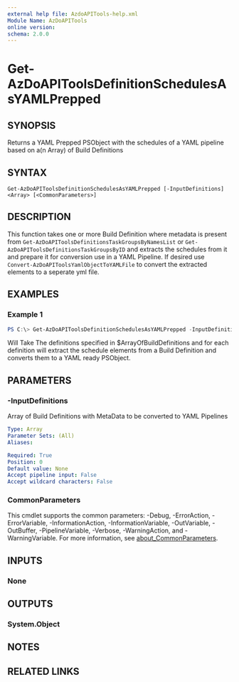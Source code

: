 ```yaml
---
external help file: AzdoAPITools-help.xml
Module Name: AzDoAPITools
online version:
schema: 2.0.0
---
```


# Get-AzDoAPIToolsDefinitionSchedulesAsYAMLPrepped

## SYNOPSIS
Returns a YAML Prepped PSObject with the schedules of a YAML pipeline based on a(n Array) of Build Definitions

## SYNTAX

```
Get-AzDoAPIToolsDefinitionSchedulesAsYAMLPrepped [-InputDefinitions] <Array> [<CommonParameters>]
```

## DESCRIPTION
This function takes one or more Build Definition where metadata is present from `Get-AzDoAPIToolsDefinitionsTaskGroupsByNamesList` or `Get-AzDoAPIToolsDefinitionsTaskGroupsByID` and extracts the schedules from it and prepare it for conversion use in a YAML Pipeline. If desired use `Convert-AzDoAPIToolsYamlObjectToYAMLFile` to convert the extracted elements to a seperate yml file.

## EXAMPLES

### Example 1
```powershell
PS C:\> Get-AzDoAPIToolsDefinitionSchedulesAsYAMLPrepped -InputDefinitions $ArrayOfBuildDefinitions
```

Will Take The definitions specified in $ArrayOfBuildDefinitions and for each definition will extract the schedule elements from a Build Definition and converts them to a YAML ready PSObject.

## PARAMETERS

### -InputDefinitions
Array of Build Definitions with MetaData to be converted to YAML Pipelines

```yaml
Type: Array
Parameter Sets: (All)
Aliases:

Required: True
Position: 0
Default value: None
Accept pipeline input: False
Accept wildcard characters: False
```

### CommonParameters
This cmdlet supports the common parameters: -Debug, -ErrorAction, -ErrorVariable, -InformationAction, -InformationVariable, -OutVariable, -OutBuffer, -PipelineVariable, -Verbose, -WarningAction, and -WarningVariable. For more information, see [about_CommonParameters](http://go.microsoft.com/fwlink/?LinkID=113216).

## INPUTS

### None

## OUTPUTS

### System.Object
## NOTES

## RELATED LINKS
